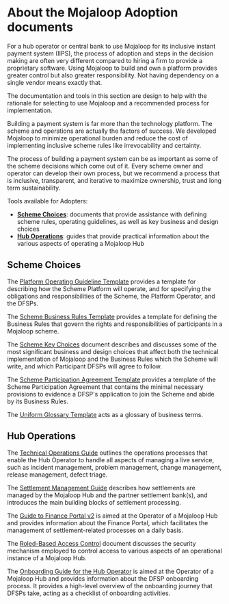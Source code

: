 # About the Mojaloop Adoption documents

For a hub operator or central bank to use Mojaloop for its inclusive instant payment system (IIPS), the process of adoption and steps in the decision making are often very different compared to hiring a firm to provide a proprietary software.   Using Mojaloop to build and own a platform provides greater control but also greater responsibility.   Not having dependency on a single vendor means exactly that.  

The documentation and tools in this section are design to help with the rationale for selecting to use Mojaloop and a recommended process for implementation.  

Building a payment system is far more than the technology platform.  The scheme and operations are actually the factors of success.   We developed Mojaloop to minimize operational burden and reduce the cost of implementing inclusive scheme rules like irrevocability and certainty. 

The process of building a payment system can be as important as some of the scheme decisions which come out of it.  Every scheme owner and operator can develop their own process, but we recommend a process that is inclusive, transparent, and iterative to maximize ownership, trust and long term sustainability. 



Tools available for Adopters:

* [**Scheme Choices**](#scheme-choices): documents that provide assistance with defining scheme rules, operating guidelines, as well as key business and design choices
* [**Hub Operations**](#hub-operations): guides that provide practical information about the various aspects of operating a Mojaloop Hub

## Scheme Choices

The [Platform Operating Guideline Template](./Scheme/platform-operating-guideline.md) provides a template for describing how the Scheme Platform will operate, and for specifying the obligations and responsibilities of the Scheme, the Platform Operator, and the DFSPs.

The [Scheme Business Rules Template](./Scheme/scheme-business-rules.md) provides a template for defining the Business Rules that govern the rights and responsibilities of participants in a Mojaloop scheme.

The [Scheme Key Choices](./Scheme/scheme-key-choices.md) document describes and discusses some of the most significant business and design choices that affect both the technical implementation of Mojaloop and the Business Rules which the Scheme will write, and which Participant DFSPs will agree to follow.

The [Scheme Participation Agreement Template](./Scheme/scheme-participation-agreement.md) provides a template of the Scheme Participation Agreement that contains the minimal necessary provisions to evidence a DFSP's application to join the Scheme and abide by its Business Rules.

The [Uniform Glossary Template](./Scheme/scheme-uniform-glossary.md) acts as a glossary of business terms. 

## Hub Operations

The [Technical Operations Guide](./huboperations/techops/tech-ops-introduction.md) outlines the operations processes that enable the Hub Operator to handle all aspects of managing a live service, such as incident management, problem management, change management, release management, defect triage.

The [Settlement Management Guide](./huboperations/settlement/settlement-management-introduction.md) describes how settlements are managed by the Mojaloop Hub and the partner settlement bank(s), and introduces the main building blocks of settlement processing.

The [Guide to Finance Portal v2](./huboperations/portalv2/busops-portal-introduction.md) is aimed at the Operator of a Mojaloop Hub and provides information about the Finance Portal, which facilitates the management of settlement-related processes on a daily basis.

The [Roled-Based Access Control](./huboperations/rbac/Role-based-access-control.md) document discusses the security mechanism employed to control access to various aspects of an operational instance of a Mojaloop Hub. 

The [Onboarding Guide for the Hub Operator](./huboperations/onboarding/onboarding-introduction.md) is aimed at the Operator of a Mojaloop Hub and provides information about the DFSP onboarding process. It provides a high-level overview of the onboarding journey that DFSPs take, acting as a checklist of onboarding activities.
